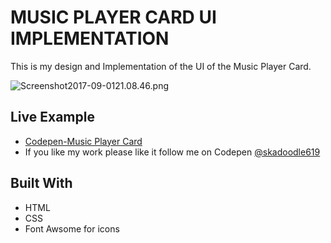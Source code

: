 # MUSIC PLAYER CARD UI IMPLEMENTATION

This is my design and Implementation of the UI of the Music Player Card.

![Screenshot2017-09-0121.08.46.png](http://i.imgrpost.com/imgr/2017/09/01/Screenshot2017-09-0121.08.46.png)

## Live Example

* [Codepen-Music Player Card](https://codepen.io/skadoodle619/full/PKXvJY)
* If you like my work please like it follow me on Codepen [@skadoodle619](https://codepen.io/skadoodle619/)

## Built With

* HTML
* CSS
* Font Awsome for icons